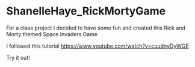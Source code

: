 # ShanelleHaye_RickMortyGame

For a class project I decided to have some fun and created this Rick and Morty themed Space Invaders Game

I followed this tutorial https://www.youtube.com/watch?v=cuudnyDyWGE 

Try it out! 
